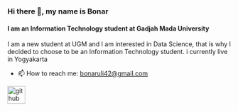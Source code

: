 ### Hi there 👋, my name is Bonar
#### I am an Information Technology student at Gadjah Mada University
I am a new student at UGM and I am interested in Data Science, that is why I decided to choose to be an Information Technology  student. i currently live in Yogyakarta

- 📫 How to reach me: bonaruli42@gmail.com 


[<img src='https://cdn.jsdelivr.net/npm/simple-icons@3.0.1/icons/github.svg' alt='github' height='40'>](https://github.com/BonarSs)  

